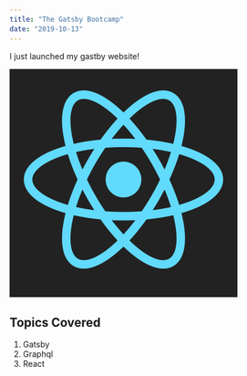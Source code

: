 ```yaml
---
title: "The Gatsby Bootcamp"
date: "2019-10-13"
---
```


I just launched my gastby website!

![Grass](./images/react.png)

## Topics Covered

1. Gatsby
2. Graphql
3. React
